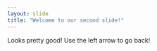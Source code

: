 ```yaml
---
layout: slide
title: "Welcome to our second slide!"
---
```

Looks pretty good!
Use the left arrow to go back!
